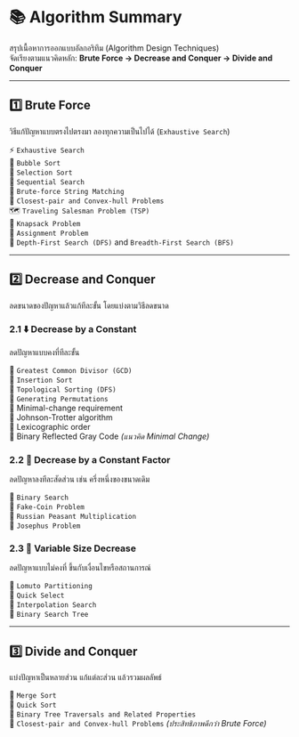 # **📚 Algorithm Summary**

สรุปเนื้อหาการออกแบบอัลกอริทึม (Algorithm Design Techniques)  
จัดเรียงตามแนวคิดหลัก: **Brute Force → Decrease and Conquer → Divide and Conquer**

---

## **1️⃣ Brute Force**
วิธีแก้ปัญหาแบบตรงไปตรงมา ลองทุกความเป็นไปได้ (`Exhaustive Search`)  

⚡ `Exhaustive Search`  
🔹 `Bubble Sort`  
🔹 `Selection Sort`  
🔹 `Sequential Search`  
🔹 `Brute-force String Matching`  
🔹 `Closest-pair and Convex-hull Problems`  
🗺️ `Traveling Salesman Problem (TSP)`  
🎒 `Knapsack Problem`  
📝 `Assignment Problem`  
🌳 `Depth-First Search (DFS)` and `Breadth-First Search (BFS)`

---

## **2️⃣ Decrease and Conquer**
ลดขนาดของปัญหาแล้วแก้ทีละขั้น โดยแบ่งตามวิธีลดขนาด

### **2.1 ⬇️ Decrease by a Constant**
ลดปัญหาแบบคงที่ทีละขั้น  

🔹 `Greatest Common Divisor (GCD)`  
🔹 `Insertion Sort`  
🔹 `Topological Sorting (DFS)`  
🔹 `Generating Permutations`  
  🔸 Minimal-change requirement  
  🔸 Johnson-Trotter algorithm  
  🔸 Lexicographic order  
  🔸 Binary Reflected Gray Code *(แนวคิด Minimal Change)*

### **2.2 🔽 Decrease by a Constant Factor**
ลดปัญหาลงทีละสัดส่วน เช่น ครึ่งหนึ่งของขนาดเดิม  

🔹 `Binary Search`  
🔹 `Fake-Coin Problem`  
🔹 `Russian Peasant Multiplication`  
🔹 `Josephus Problem`

### **2.3 🔄 Variable Size Decrease**
ลดปัญหาแบบไม่คงที่ ขึ้นกับเงื่อนไขหรือสถานการณ์  

🔹 `Lomuto Partitioning`  
🔹 `Quick Select`  
🔹 `Interpolation Search`  
🌳 `Binary Search Tree`

---

## **3️⃣ Divide and Conquer**
แบ่งปัญหาเป็นหลายส่วน แก้แต่ละส่วน แล้วรวมผลลัพธ์  

🔹 `Merge Sort`  
🔹 `Quick Sort`  
🌳 `Binary Tree Traversals and Related Properties`  
🔹 `Closest-pair and Convex-hull Problems` *(ประสิทธิภาพดีกว่า Brute Force)*
